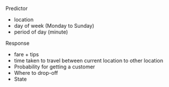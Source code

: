 Predictor
* location
* day of week (Monday to Sunday)
* period of day (minute)
 
Response
* fare + tips
* time taken to travel between current location to other location
* Probability for getting a customer 
* Where to drop-off
* State  
